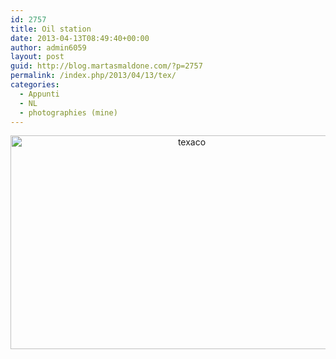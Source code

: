 ```yaml
---
id: 2757
title: Oil station
date: 2013-04-13T08:49:40+00:00
author: admin6059
layout: post
guid: http://blog.martasmaldone.com/?p=2757
permalink: /index.php/2013/04/13/tex/
categories:
  - Appunti
  - NL
  - photographies (mine)
---
```

<p style="text-align: center;">
  <a href="http://blog.martasmaldone.eu/wp-content/uploads/2013/04/texaco1.jpg"><img class="aligncenter wp-image-2789 size-full" title="texaco" src="http://blog.martasmaldone.eu/wp-content/uploads/2013/04/texaco1.jpg" width="564" height="342" srcset="http://blog.martasmaldone.eu/wp-content/uploads/2013/04/texaco1.jpg 564w, http://blog.martasmaldone.eu/wp-content/uploads/2013/04/texaco1-300x182.jpg 300w" sizes="(max-width: 564px) 100vw, 564px" /></a>
</p>